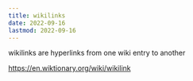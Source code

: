 ```yaml
---
title: wikilinks
date: 2022-09-16
lastmod: 2022-09-16
---
```

wikilinks are hyperlinks from one wiki entry to another

https://en.wiktionary.org/wiki/wikilink